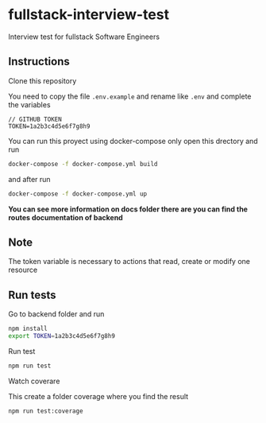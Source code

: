 # fullstack-interview-test
Interview test for fullstack Software Engineers

## Instructions
Clone this repository

You need to copy the file `.env.example` and rename like `.env` and complete the variables
```
// GITHUB TOKEN
TOKEN=1a2b3c4d5e6f7g8h9
```

You can run this proyect using docker-compose only open this drectory and run 
```bash
docker-compose -f docker-compose.yml build 
```
and after run 
```bash
docker-compose -f docker-compose.yml up
```

**You can see more information on docs folder there are you can find the routes documentation of backend**

## Note
The token variable is necessary to actions that read, create or modify one resource

## Run tests
Go to backend folder and run
```bash
npm install
export TOKEN=1a2b3c4d5e6f7g8h9
```

Run test
```bash
npm run test
```

Watch coverare

This create a folder coverage where you find the result
```bash
npm run test:coverage
```
